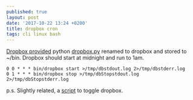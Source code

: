 ```yaml
---
published: true
layout: post
date: '2017-10-22 13:24 +0200'
title: dropbox cron
tags: cli linux bash
---
```

[Dropbox provided](https://www.dropbox.com/help/desktop-web/linux-commands) python [dropbox.py](https://www.dropbox.com/download?dl=packages/dropbox.py) renamed to dropbox and stored to ~/bin. Dropbox should start at midnight and run to 1am.

	0 0 * * * bin/dropbox start >/tmp/dbstdout.log 2>/tmp/dbstderr.log
	0 1 * * * bin/dropbox stop >/tmp/dbStopstdout.log 2>/tmp/dbStopstderr.log
    
p.s. Slightly related, a [script](https://raw.githubusercontent.com/brontosaurusrex/stretchbang/master/bin/droptoggle) to toggle dropbox.
